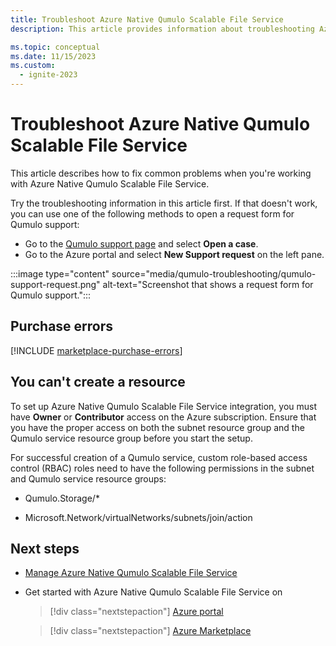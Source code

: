 ```yaml
---
title: Troubleshoot Azure Native Qumulo Scalable File Service
description: This article provides information about troubleshooting Azure Native Qumulo Scalable File Service.

ms.topic: conceptual
ms.date: 11/15/2023
ms.custom:
  - ignite-2023
---
```


# Troubleshoot Azure Native Qumulo Scalable File Service

This article describes how to fix common problems when you're working with Azure Native Qumulo Scalable File Service.

Try the troubleshooting information in this article first. If that doesn't work, you can use one of the following methods to open a request form for Qumulo support:

- Go to the [Qumulo support page](https://aka.ms/partners/Qumulo/Support) and select **Open a case**.
- Go to the Azure portal and select **New Support request** on the left pane.

:::image type="content" source="media/qumulo-troubleshooting/qumulo-support-request.png" alt-text="Screenshot that shows a request form for Qumulo support.":::

## Purchase errors

[!INCLUDE [marketplace-purchase-errors](../includes/marketplace-purchase-errors.md)]

## You can't create a resource

To set up Azure Native Qumulo Scalable File Service integration, you must have **Owner** or **Contributor** access on the Azure subscription. Ensure that you have the proper access on both the subnet resource group and the Qumulo service resource group before you start the setup.

For successful creation of a Qumulo service, custom role-based access control (RBAC) roles need to have the following permissions in the subnet and Qumulo service resource groups:

  - Qumulo.Storage/\*

  - Microsoft.Network/virtualNetworks/subnets/join/action

## Next steps

- [Manage Azure Native Qumulo Scalable File Service](qumulo-how-to-manage.md)
- Get started with Azure Native Qumulo Scalable File Service on

    > [!div class="nextstepaction"]
    > [Azure portal](https://portal.azure.com/#view/HubsExtension/BrowseResource/resourceType/Qumulo.Storage%2FfileSystems)

    > [!div class="nextstepaction"]
    > [Azure Marketplace](https://azuremarketplace.microsoft.com/marketplace/apps/qumulo1584033880660.qumulo-saas-mpp?tab=Overview)
